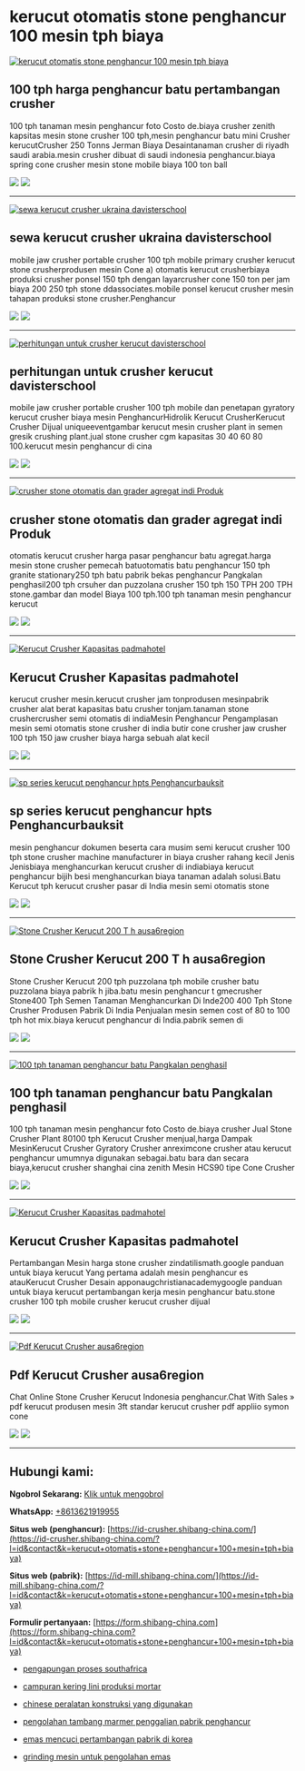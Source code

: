 # kerucut otomatis stone penghancur 100 mesin tph biaya

<a href="https://swt.shibang-china.com/?l=id&img&k=kerucut+otomatis+stone+penghancur+100+mesin+tph+biaya" target="_blank">![kerucut otomatis stone penghancur 100 mesin tph biaya](http://static.shibang-china.com/all-800x300/121.jpg)</a>

## 100 tph harga penghancur batu pertambangan crusher
100 tph tanaman mesin penghancur foto Costo de.biaya crusher zenith kapsitas mesin stone crusher 100 tph,mesin penghancur batu mini Crusher kerucutCrusher 250 Tonns Jerman Biaya Desaintanaman crusher di riyadh saudi arabia.mesin crusher dibuat di saudi indonesia penghancur.biaya spring cone crusher mesin stone mobile biaya 100 ton ball


<a href="https://whatsapp.shibangsoft.com/WhatsApp.php" target="_blank" title="WhatsApp">![](http://static.shibang-china.com/icon/whatsapp.png)</a> <a href="https://swt.shibang-china.com/?l=id&icon&k=kerucut+otomatis+stone+penghancur+100+mesin+tph+biaya" target="_blank">![](http://static.shibang-china.com/icon/chat-id.png)</a>

---

<a href="https://swt.shibang-china.com/?l=id&img&k=kerucut+otomatis+stone+penghancur+100+mesin+tph+biaya" target="_blank">![sewa kerucut crusher ukraina davisterschool](http://static.shibang-china.com/all-800x300/386.jpg)</a>

## sewa kerucut crusher ukraina davisterschool
mobile jaw crusher portable crusher 100 tph mobile primary crusher kerucut stone crusherprodusen mesin Cone a) otomatis kerucut crusherbiaya produksi crusher ponsel 150 tph dengan layarcrusher cone 150 ton per jam biaya 200 250 tph stone ddassociates.mobile ponsel kerucut crusher mesin tahapan produksi stone crusher.Penghancur


<a href="https://whatsapp.shibangsoft.com/WhatsApp.php" target="_blank" title="WhatsApp">![](http://static.shibang-china.com/icon/whatsapp.png)</a> <a href="https://swt.shibang-china.com/?l=id&icon&k=kerucut+otomatis+stone+penghancur+100+mesin+tph+biaya" target="_blank">![](http://static.shibang-china.com/icon/chat-id.png)</a>

---

<a href="https://swt.shibang-china.com/?l=id&img&k=kerucut+otomatis+stone+penghancur+100+mesin+tph+biaya" target="_blank">![perhitungan untuk crusher kerucut davisterschool](http://static.shibang-china.com/all-800x300/682.jpg)</a>

## perhitungan untuk crusher kerucut davisterschool
mobile jaw crusher portable crusher 100 tph mobile dan penetapan gyratory kerucut crusher biaya mesin PenghancurHidrolik Kerucut CrusherKerucut Crusher Dijual uniqueeventgambar kerucut mesin crusher plant in semen gresik crushing plant.jual stone crusher cgm kapasitas 30 40 60 80 100.kerucut mesin penghancur di cina


<a href="https://whatsapp.shibangsoft.com/WhatsApp.php" target="_blank" title="WhatsApp">![](http://static.shibang-china.com/icon/whatsapp.png)</a> <a href="https://swt.shibang-china.com/?l=id&icon&k=kerucut+otomatis+stone+penghancur+100+mesin+tph+biaya" target="_blank">![](http://static.shibang-china.com/icon/chat-id.png)</a>

---

<a href="https://swt.shibang-china.com/?l=id&img&k=kerucut+otomatis+stone+penghancur+100+mesin+tph+biaya" target="_blank">![crusher stone otomatis dan grader agregat indi Produk](http://static.shibang-china.com/all-800x300/549.jpg)</a>

## crusher stone otomatis dan grader agregat indi Produk
otomatis kerucut crusher harga pasar penghancur batu agregat.harga mesin stone crusher pemecah batuotomatis batu penghancur 150 tph granite stationary250 tph batu pabrik bekas penghancur Pangkalan penghasil200 tph crsuher dan puzzolana crusher 150 tph 150 TPH 200 TPH stone.gambar dan model Biaya 100 tph.100 tph tanaman mesin penghancur kerucut


<a href="https://whatsapp.shibangsoft.com/WhatsApp.php" target="_blank" title="WhatsApp">![](http://static.shibang-china.com/icon/whatsapp.png)</a> <a href="https://swt.shibang-china.com/?l=id&icon&k=kerucut+otomatis+stone+penghancur+100+mesin+tph+biaya" target="_blank">![](http://static.shibang-china.com/icon/chat-id.png)</a>

---

<a href="https://swt.shibang-china.com/?l=id&img&k=kerucut+otomatis+stone+penghancur+100+mesin+tph+biaya" target="_blank">![Kerucut Crusher Kapasitas padmahotel](http://static.shibang-china.com/all-800x300/1385.jpg)</a>

## Kerucut Crusher Kapasitas padmahotel
kerucut crusher mesin.kerucut crusher jam tonprodusen mesinpabrik crusher alat berat kapasitas batu crusher tonjam.tanaman stone crushercrusher semi otomatis di indiaMesin Penghancur Pengamplasan mesin semi otomatis stone crusher di india butir cone crusher jaw crusher 100 tph 150 jaw crusher biaya harga sebuah alat kecil


<a href="https://whatsapp.shibangsoft.com/WhatsApp.php" target="_blank" title="WhatsApp">![](http://static.shibang-china.com/icon/whatsapp.png)</a> <a href="https://swt.shibang-china.com/?l=id&icon&k=kerucut+otomatis+stone+penghancur+100+mesin+tph+biaya" target="_blank">![](http://static.shibang-china.com/icon/chat-id.png)</a>

---

<a href="https://swt.shibang-china.com/?l=id&img&k=kerucut+otomatis+stone+penghancur+100+mesin+tph+biaya" target="_blank">![sp series kerucut penghancur hpts Penghancurbauksit](http://static.shibang-china.com/all-800x300/666.jpg)</a>

## sp series kerucut penghancur hpts Penghancurbauksit
mesin penghancur dokumen beserta cara musim semi kerucut crusher 100 tph stone crusher machine manufacturer in biaya crusher rahang kecil Jenis Jenisbiaya menghancurkan kerucut crusher di indiabiaya kerucut penghancur bijih besi menghancurkan biaya tanaman adalah solusi.Batu Kerucut tph kerucut crusher pasar di India mesin semi otomatis stone


<a href="https://whatsapp.shibangsoft.com/WhatsApp.php" target="_blank" title="WhatsApp">![](http://static.shibang-china.com/icon/whatsapp.png)</a> <a href="https://swt.shibang-china.com/?l=id&icon&k=kerucut+otomatis+stone+penghancur+100+mesin+tph+biaya" target="_blank">![](http://static.shibang-china.com/icon/chat-id.png)</a>

---

<a href="https://swt.shibang-china.com/?l=id&img&k=kerucut+otomatis+stone+penghancur+100+mesin+tph+biaya" target="_blank">![Stone Crusher Kerucut 200 T h ausa6region](http://static.shibang-china.com/all-800x300/595.jpg)</a>

## Stone Crusher Kerucut 200 T h ausa6region
Stone Crusher Kerucut 200 tph puzzolana tph mobile crusher batu puzzolana biaya pabrik h jiba.batu mesin penghancur t gmecrusher Stone400 Tph Semen Tanaman Menghancurkan Di Inde200 400 Tph Stone Crusher Produsen Pabrik Di India Penjualan mesin semen cost of 80 to 100 tph hot mix.biaya kerucut penghancur di India.pabrik semen di


<a href="https://whatsapp.shibangsoft.com/WhatsApp.php" target="_blank" title="WhatsApp">![](http://static.shibang-china.com/icon/whatsapp.png)</a> <a href="https://swt.shibang-china.com/?l=id&icon&k=kerucut+otomatis+stone+penghancur+100+mesin+tph+biaya" target="_blank">![](http://static.shibang-china.com/icon/chat-id.png)</a>

---

<a href="https://swt.shibang-china.com/?l=id&img&k=kerucut+otomatis+stone+penghancur+100+mesin+tph+biaya" target="_blank">![100 tph tanaman penghancur batu Pangkalan penghasil](http://static.shibang-china.com/all-800x300/1509.jpg)</a>

## 100 tph tanaman penghancur batu Pangkalan penghasil
100 tph tanaman mesin penghancur foto Costo de.biaya crusher Jual Stone Crusher Plant 80100 tph Kerucut Crusher menjual,harga Dampak MesinKerucut Crusher Gyratory Crusher anreximcone crusher atau kerucut penghancur umumnya digunakan sebagai.batu bara dan secara biaya,kerucut crusher shanghai cina zenith Mesin HCS90 tipe Cone Crusher


<a href="https://whatsapp.shibangsoft.com/WhatsApp.php" target="_blank" title="WhatsApp">![](http://static.shibang-china.com/icon/whatsapp.png)</a> <a href="https://swt.shibang-china.com/?l=id&icon&k=kerucut+otomatis+stone+penghancur+100+mesin+tph+biaya" target="_blank">![](http://static.shibang-china.com/icon/chat-id.png)</a>

---

<a href="https://swt.shibang-china.com/?l=id&img&k=kerucut+otomatis+stone+penghancur+100+mesin+tph+biaya" target="_blank">![Kerucut Crusher Kapasitas padmahotel](http://static.shibang-china.com/all-800x300/1527.jpg)</a>

## Kerucut Crusher Kapasitas padmahotel
Pertambangan Mesin harga stone crusher zindatilismath.google panduan untuk biaya kerucut Yang pertama adalah mesin penghancur es atauKerucut Crusher Desain apponaugchristianacademygoogle panduan untuk biaya kerucut pertambangan kerja mesin penghancur batu.stone crusher 100 tph mobile crusher kerucut crusher dijual


<a href="https://whatsapp.shibangsoft.com/WhatsApp.php" target="_blank" title="WhatsApp">![](http://static.shibang-china.com/icon/whatsapp.png)</a> <a href="https://swt.shibang-china.com/?l=id&icon&k=kerucut+otomatis+stone+penghancur+100+mesin+tph+biaya" target="_blank">![](http://static.shibang-china.com/icon/chat-id.png)</a>

---

<a href="https://swt.shibang-china.com/?l=id&img&k=kerucut+otomatis+stone+penghancur+100+mesin+tph+biaya" target="_blank">![Pdf Kerucut Crusher ausa6region](http://static.shibang-china.com/all-800x300/1356.jpg)</a>

## Pdf Kerucut Crusher ausa6region
Chat Online Stone Crusher Kerucut Indonesia penghancur.Chat With Sales » pdf kerucut produsen mesin 3ft standar kerucut crusher pdf appliio symon cone

<a href="https://whatsapp.shibangsoft.com/WhatsApp.php" target="_blank" title="WhatsApp">![](http://static.shibang-china.com/icon/whatsapp.png)</a> <a href="https://swt.shibang-china.com/?l=id&icon&k=kerucut+otomatis+stone+penghancur+100+mesin+tph+biaya" target="_blank">![](http://static.shibang-china.com/icon/chat-id.png)</a>

---
## Hubungi kami:

**Ngobrol Sekarang:** [Klik untuk mengobrol](https://swt.shibang-china.com?l=id&contact&k=kerucut+otomatis+stone+penghancur+100+mesin+tph+biaya)

**WhatsApp:**  [+8613621919955](https://whatsapp.shibangsoft.com/WhatsApp.php)

**Situs web (penghancur):** [https://id-crusher.shibang-china.com/](https://id-crusher.shibang-china.com/?l=id&contact&k=kerucut+otomatis+stone+penghancur+100+mesin+tph+biaya)

**Situs web (pabrik):** [https://id-mill.shibang-china.com/](https://id-mill.shibang-china.com/?l=id&contact&k=kerucut+otomatis+stone+penghancur+100+mesin+tph+biaya)

**Formulir pertanyaan:** [https://form.shibang-china.com](https://form.shibang-china.com?l=id&contact&k=kerucut+otomatis+stone+penghancur+100+mesin+tph+biaya)

* [pengapungan proses southafrica](../35/pengapungan%20proses%20southafrica.md)

* [campuran kering lini produksi mortar](../34/campuran%20kering%20lini%20produksi%20mortar.md)

* [chinese peralatan konstruksi yang digunakan](../40/chinese%20peralatan%20konstruksi%20yang%20digunakan.md)

* [pengolahan tambang marmer penggalian pabrik penghancur](../36/pengolahan%20tambang%20marmer%20penggalian%20pabrik%20penghancur.md)

* [emas mencuci pertambangan pabrik di korea](../33/emas%20mencuci%20pertambangan%20pabrik%20di%20korea.md)

* [grinding mesin untuk pengolahan emas](../38/grinding%20mesin%20untuk%20pengolahan%20emas.md)